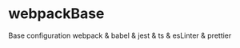# webpackBase
Base configuration webpack &amp; babel &amp; jest &amp; ts &amp; esLinter &amp; prettier
